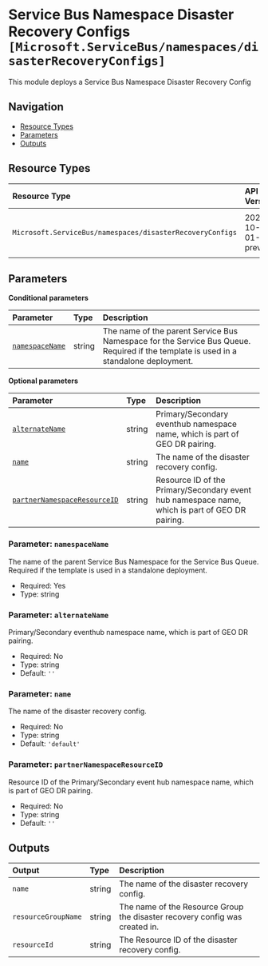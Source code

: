 # Service Bus Namespace Disaster Recovery Configs `[Microsoft.ServiceBus/namespaces/disasterRecoveryConfigs]`

This module deploys a Service Bus Namespace Disaster Recovery Config

## Navigation

- [Resource Types](#Resource-Types)
- [Parameters](#Parameters)
- [Outputs](#Outputs)

## Resource Types

| Resource Type | API Version | References |
| :-- | :-- | :-- |
| `Microsoft.ServiceBus/namespaces/disasterRecoveryConfigs` | 2022-10-01-preview | <ul style="padding-left: 0px;"><li>[AzAdvertizer](https://www.azadvertizer.net/azresourcetypes/microsoft.servicebus_namespaces_disasterrecoveryconfigs.html)</li><li>[Template reference](https://learn.microsoft.com/en-us/azure/templates/Microsoft.ServiceBus/2022-10-01-preview/namespaces/disasterRecoveryConfigs)</li></ul> |

## Parameters

**Conditional parameters**

| Parameter | Type | Description |
| :-- | :-- | :-- |
| [`namespaceName`](#parameter-namespacename) | string | The name of the parent Service Bus Namespace for the Service Bus Queue. Required if the template is used in a standalone deployment. |

**Optional parameters**

| Parameter | Type | Description |
| :-- | :-- | :-- |
| [`alternateName`](#parameter-alternatename) | string | Primary/Secondary eventhub namespace name, which is part of GEO DR pairing. |
| [`name`](#parameter-name) | string | The name of the disaster recovery config. |
| [`partnerNamespaceResourceID`](#parameter-partnernamespaceresourceid) | string | Resource ID of the Primary/Secondary event hub namespace name, which is part of GEO DR pairing. |

### Parameter: `namespaceName`

The name of the parent Service Bus Namespace for the Service Bus Queue. Required if the template is used in a standalone deployment.

- Required: Yes
- Type: string

### Parameter: `alternateName`

Primary/Secondary eventhub namespace name, which is part of GEO DR pairing.

- Required: No
- Type: string
- Default: `''`

### Parameter: `name`

The name of the disaster recovery config.

- Required: No
- Type: string
- Default: `'default'`

### Parameter: `partnerNamespaceResourceID`

Resource ID of the Primary/Secondary event hub namespace name, which is part of GEO DR pairing.

- Required: No
- Type: string
- Default: `''`

## Outputs

| Output | Type | Description |
| :-- | :-- | :-- |
| `name` | string | The name of the disaster recovery config. |
| `resourceGroupName` | string | The name of the Resource Group the disaster recovery config was created in. |
| `resourceId` | string | The Resource ID of the disaster recovery config. |
